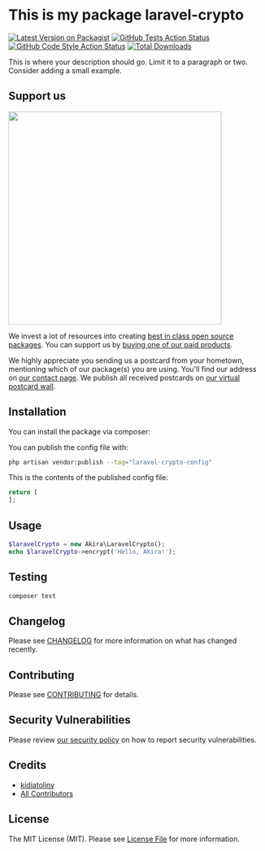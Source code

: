 # This is my package laravel-crypto

[![Latest Version on Packagist](https://img.shields.io/packagist/v/akira/laravel-crypto.svg?style=flat-square)](https://packagist.org/packages/akira/laravel-crypto)
[![GitHub Tests Action Status](https://img.shields.io/github/actions/workflow/status/akira/laravel-crypto/run-tests.yml?branch=main&label=tests&style=flat-square)](https://github.com/akira/laravel-crypto/actions?query=workflow%3Arun-tests+branch%3Amain)
[![GitHub Code Style Action Status](https://img.shields.io/github/actions/workflow/status/akira/laravel-crypto/fix-php-code-style-issues.yml?branch=main&label=code%20style&style=flat-square)](https://github.com/akira/laravel-crypto/actions?query=workflow%3A"Fix+PHP+code+style+issues"+branch%3Amain)
[![Total Downloads](https://img.shields.io/packagist/dt/akira/laravel-crypto.svg?style=flat-square)](https://packagist.org/packages/akira/laravel-crypto)

This is where your description should go. Limit it to a paragraph or two. Consider adding a small example.

## Support us

[<img src="https://github-ads.s3.eu-central-1.amazonaws.com/laravel-crypto.jpg?t=1" width="419px" />](https://spatie.be/github-ad-click/laravel-crypto)

We invest a lot of resources into creating [best in class open source packages](https://spatie.be/open-source). You can support us by [buying one of our paid products](https://spatie.be/open-source/support-us).

We highly appreciate you sending us a postcard from your hometown, mentioning which of our package(s) you are using. You'll find our address on [our contact page](https://spatie.be/about-us). We publish all received postcards on [our virtual postcard wall](https://spatie.be/open-source/postcards).

## Installation

You can install the package via composer:



You can publish the config file with:

```bash
php artisan vendor:publish --tag="laravel-crypto-config"
```

This is the contents of the published config file:

```php
return [
];
```


## Usage

```php
$laravelCrypto = new Akira\LaravelCrypto();
echo $laravelCrypto->encrypt('Hello, Akira!');

```

## Testing

```bash
composer test
```

## Changelog

Please see [CHANGELOG](CHANGELOG.md) for more information on what has changed recently.

## Contributing

Please see [CONTRIBUTING](CONTRIBUTING.md) for details.

## Security Vulnerabilities

Please review [our security policy](../../security/policy) on how to report security vulnerabilities.

## Credits

- [kidiatoliny](https://github.com/kidiatoliny)
- [All Contributors](../../contributors)

## License

The MIT License (MIT). Please see [License File](LICENSE.md) for more information.

